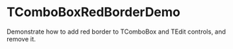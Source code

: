 # TComboBoxRedBorderDemo
Demonstrate how to add red border to TComboBox and TEdit controls, and remove it.
